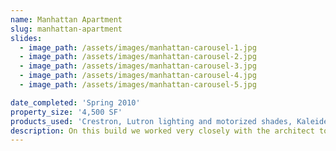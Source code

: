 ```yaml
---
name: Manhattan Apartment
slug: manhattan-apartment
slides:
  - image_path: /assets/images/manhattan-carousel-1.jpg
  - image_path: /assets/images/manhattan-carousel-2.jpg
  - image_path: /assets/images/manhattan-carousel-3.jpg
  - image_path: /assets/images/manhattan-carousel-4.jpg
  - image_path: /assets/images/manhattan-carousel-5.jpg

date_completed: 'Spring 2010'
property_size: '4,500 SF'
products_used: 'Crestron, Lutron lighting and motorized shades, Kaleidescape, Sonance, Future Automation lifts, and fireplace controls'
description: On this build we worked very closely with the architect to integrate the audio/video, lighting and motorized lifts. Because of space limitations, we faced the challenge of delivering an extremely precise fit for every component of the systems we installed.
---
```


